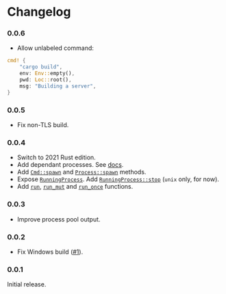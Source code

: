 # Changelog

### 0.0.6
- Allow unlabeled command:

```rust
cmd! {
    "cargo build",
    env: Env::empty(),
    pwd: Loc::root(),
    msg: "Building a server",
}
```

### 0.0.5
- Fix non-TLS build.

### 0.0.4
- Switch to 2021 Rust edition.
- Add dependant processes. See [docs](https://docs.rs/steward/latest/steward/dep/index.html).
- Add [`Cmd::spawn`](https://docs.rs/steward/latest/steward/cmd/struct.Cmd.html#method.spawn) and [`Process::spawn`](https://docs.rs/steward/latest/steward/process/struct.Process.html#method.spawn) methods.
- Expose [`RunningProcess`](https://docs.rs/steward/latest/steward/process/struct.RunningProcess.html). Add [`RunningProcess::stop`](https://docs.rs/steward/latest/steward/process/struct.RunningProcess.html#method.stop) (`unix` only, for now).
- Add [`run`](https://docs.rs/steward/latest/steward/fn.run.html), [`run_mut`](https://docs.rs/steward/latest/steward/fn.run_mut.html) and [`run_once`](https://docs.rs/steward/latest/steward/fn.run_once.html) functions.

### 0.0.3
- Improve process pool output.

### 0.0.2
- Fix Windows build ([#1](https://github.com/alexfedoseev/steward/pull/1)).

### 0.0.1
Initial release.
